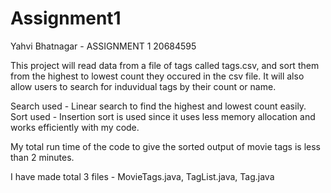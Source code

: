 # Assignment1

Yahvi Bhatnagar - ASSIGNMENT 1
20684595

This project will read data from a file of tags called tags.csv, and sort them from the highest to lowest count they occured in the csv file. It will also allow users to search for induvidual tags by their count or name. 

Search used - Linear search to find the highest and lowest count easily. 
Sort used - Insertion sort is used since it uses less memory allocation and works efficiently with my code.

My total run time of the code to give the sorted output of movie tags is less than 2 minutes.

I have made total 3 files - MovieTags.java, TagList.java, Tag.java
